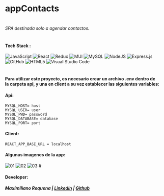 # appContacts

#

###### SPA destinada solo a agendar contactos. 

#


#### Tech Stack :

![JavaScript](https://img.shields.io/badge/javascript-%23323330.svg?style=flat&logo=Javascript&logoColor=%23F7DF1E) ![React](https://img.shields.io/badge/react-%2320232a.svg?style=flat&logo=React&logoColor=%2361DAFB) ![Redux](https://img.shields.io/badge/Redux-%23593d88.svg?style=flat&logo=redux&logoColor=white) ![MUI](https://img.shields.io/badge/MUI-%230081CB.svg?style=flat&logo=Material-ui&logoColor=white)	![MySQL](https://img.shields.io/badge/mysql-%2300f.svg?style=for-the-badge&logo=mysql&logoColor=white) ![NodeJS](https://img.shields.io/badge/node.js-6DA55F?style=flat&logo=Node.js&logoColor=white) ![Express.js](https://img.shields.io/badge/express.js-%23404d59.svg?style=flat&logo=Express&logoColor=%2361DAFB) ![GitHub](https://img.shields.io/badge/Github-%23121011.svg?style=flat&logo=github&logoColor=white)  ![HTML5](https://img.shields.io/badge/html5-%23E34F26.svg?style=flat&logo=HTML5&logoColor=white) ![Visual Studio Code](https://img.shields.io/badge/Visual%20Studio%20Code-0078d7.svg?style=flat&logo=VS-Code&logoColor=white)
#

#### Para utilizar este proyecto, es necesario crear un archivo .env dentro de la carpeta api, y una en client a su vez establecer las siguientes variables:

#### Api:
```
MYSQL_HOST= host
MYSQL_USER= user
MYSQL_PWD= password
MYSQL_DATABASE= database
MYSQL_PORT= port
```
#### Client: 
```
REACT_APP_BASE_URL = localhost
```

#### Algunas imagenes de la app: 

<img src="https://i.ibb.co/KDzCMfh/01.png" alt="01" border="0">
<img src="https://i.ibb.co/mRkW8m4/02.png" alt="02" border="0">
<img src="https://i.ibb.co/pn4dDDx/03.png" alt="03" border="0">
#

#### Developer: 

##### Maximiliano Requena  | [Linkedin](https://www.linkedin.com/in/maximilianorequena/) | [Github](https://github.com/maxxrequena)

#
